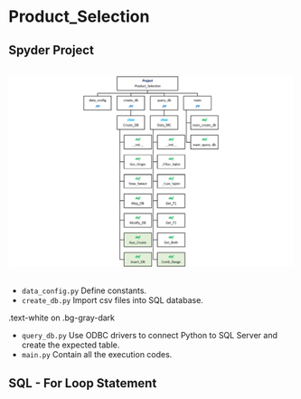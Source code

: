 # Product_Selection

## Spyder Project
<br>
<div align=center><img src="https://github.com/lclh813/Product_Selection/blob/master/0_Pic/P_0_Project_Structure.png"/></div>
<br>

- ```data_config.py``` Define constants.
- ```create_db.py``` Import csv files into SQL database.

<div class="text-white bg-gray-dark mb-2">
  .text-white on .bg-gray-dark
</div>

- ```query_db.py``` Use ODBC drivers to connect Python to SQL Server and create the expected table.
- ```main.py``` Contain all the execution codes.

## SQL - For Loop Statement
